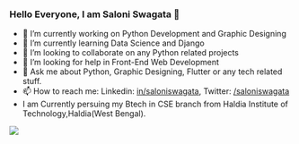 ### Hello Everyone, I am Saloni Swagata 👋

- 🔭 I’m currently working on Python Development and Graphic Designing
- 🌱 I’m currently learning Data Science and Django
- 👯 I’m looking to collaborate on any Python related projects
- 🤔 I’m looking for help in Front-End Web Development
- 💬 Ask me about Python, Graphic Designing, Flutter or any tech related stuff. 
- 📫 How to reach me: Linkedin: [in/saloniswagata](https://www.linkedin.com/in/saloniswagata), Twitter: [/saloniswagata](https://twitter.com/saloniswagata)
- I am Currently persuing my Btech in CSE branch from Haldia Institute of Technology,Haldia(West Bengal).

<img src="https://github-readme-stats.vercel.app/api?username=SaloniSwagata&&show_icons=true&title_color=ffffff&icon_color=bb2acf&text_color=daf7dc&bg_color=151515">

